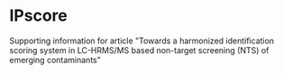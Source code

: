# IPscore
Supporting information for article "Towards a harmonized identification scoring system in LC-HRMS/MS based non-target screening (NTS) of emerging contaminants"
